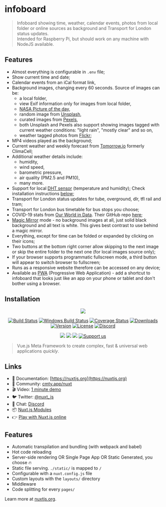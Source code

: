 # infoboard

> Infoboard showing time, weather, calendar events, photos from local folder or online sources as background and Transport for London status updates.  
> Intended for Raspberry Pi, but should work on any machine with NodeJS available.

## Features

- Almost everything is configurable in `.env` file;
- Show current time and date;
- Calendar events from an iCal format link,
- Background images, changing every 60 seconds. Source of images can be:
  - a local folder,
  - view Exif information only for images from local folder,
  - [NASA Picture of the day](https://apod.nasa.gov/apod/astropix.html),
  - random image from [Unsplash](https://unsplash.com/),
  - curated images from [Pexels](https://www.pexels.com/),
  - both Unsplash and Pexels also support showing images tagged with current weather conditions: "light rain", "mostly clear" and so on,
  - weather tagged photos from [Flickr](https://www.flickr.com/);
- MP4 videos played as the background;
- Current weather and weekly forecast from [Tomorrow.io](https://www.tomorrow.io/) formerly ClimaCell;
- Additional weather details include:
  - humidity,
  - wind speed,
  - barometric pressure,
  - air quality (PM2.5 and PM10),
  - many more.
- Support for local [DHT sensor](https://www.google.com/search?q=DHT+sensor) (temperature and humidity); Check installation instructions [below](#dht-sensor-installing-and-troubleshooting);
- Transport for London status updates for tube, overground, dlr, tfl rail and tram;
- Transport for London bus timetable for bus stops you choose;
- COVID-19 stats from [Our World in Data](https://ourworldindata.org/coronavirus). Their GitHub repo [here](https://github.com/owid/covid-19-data/tree/master/public/data);
- [Magic Mirror](https://www.raspberrypi.org/blog/magic-mirror/) mode - no background images at all, just solid black background and all text is white. This gives best contrast to use behind a magic mirror.
- Everything, except for time can be folded or expanded by clicking on their icons;
- Two buttons at the bottom right corner allow skipping to the next image or skip the entire folder to the next one (for local images source only);
- If your browser supports programmatic fullscreen mode, a third button will appear to switch browser to fullscreen;
- Runs as a responsive website therefore can be accessed on any device;
- Available as [PWA](https://developers.google.com/web/progressive-web-apps/) (Progressive Web Application) - add a shortcut to infoboard that looks just like an app on your phone or tablet and don't bother using a browser.

## Installation

<p align="center"><img align="center" src="http://imgur.com/V4LtoII.png"/></p>
<p align="center">
  <a href="https://circleci.com/gh/nuxt/nuxt.js"><img src="https://badgen.net/circleci/github/nuxt/nuxt.js/dev" alt="Build Status"></a>
  <a href="https://ci.appveyor.com/project/nuxt/nuxt-js"><img src="https://badgen.net/appveyor/ci/nuxt/nuxt-js/dev" alt="Windows Build Status"></a>
  <a href="https://codecov.io/gh/nuxt/nuxt.js"><img src="https://badgen.net/codecov/c/github/nuxt/nuxt.js/dev" alt="Coverage Status"></a>
  <a href="https://www.npmjs.com/package/nuxt"><img src="https://badgen.net/npm/dm/nuxt" alt="Downloads"></a>
  <a href="https://www.npmjs.com/package/nuxt"><img src="https://badgen.net/npm/v/nuxt" alt="Version"></a>
  <a href="https://www.npmjs.com/package/nuxt"><img src="https://badgen.net/npm/license/nuxt" alt="License"></a>
  <a href="https://discord.gg/VApZF5W"><img src="https://badgen.net/badge/Discord/join-us/7289DA" alt="Discord"></a>
 </p>
 <p align="center">
  <a href="#partners" alt="Partner on Open Collective"><img src="https://opencollective.com/nuxtjs/tiers/partner/badge.svg" /></a>
  <a href="#sponsors" alt="Sponsors on Open Collective"><img src="https://opencollective.com/nuxtjs/tiers/sponsors/badge.svg" /></a>
  <a href="#backers" alt="Backers on Open Collective"><img src="https://opencollective.com/nuxtjs/tiers/backers/badge.svg" /></a>
  <a href="https://opencollective.com/nuxtjs"><img src="https://img.shields.io/badge/Support%20us-Open%20Collective-41B883.svg" alt="Support us"></a>

</p>

> Vue.js Meta Framework to create complex, fast & universal web applications _quickly_.

## Links

- 📘 Documentation: [https://nuxtjs.org](https://nuxtjs.org)
- 👥 Community: [cmty.app/nuxt](https://cmty.app/nuxt)
- 🎬 Video: [1 minute demo](https://www.youtube.com/watch?v=kmf-p-pTi40)
- 🐦 Twitter: [@nuxt_js](https://twitter.com/nuxt_js)
- 💬 Chat: [Discord](https://discord.gg/VApZF5W)
- 📦 [Nuxt.js Modules](https://github.com/nuxt-community/modules)
- 👉 [Play with Nuxt.js online](https://glitch.com/edit/#!/nuxt-hello-world)

## Features

- Automatic transpilation and bundling (with webpack and babel)
- Hot code reloading
- Server-side rendering OR Single Page App OR Static Generated, you choose :fire:
- Static file serving. `./static/` is mapped to `/`
- Configurable with a `nuxt.config.js` file
- Custom layouts with the `layouts/` directory
- Middleware
- Code splitting for every `pages/`

Learn more at [nuxtjs.org](https://nuxtjs.org).
